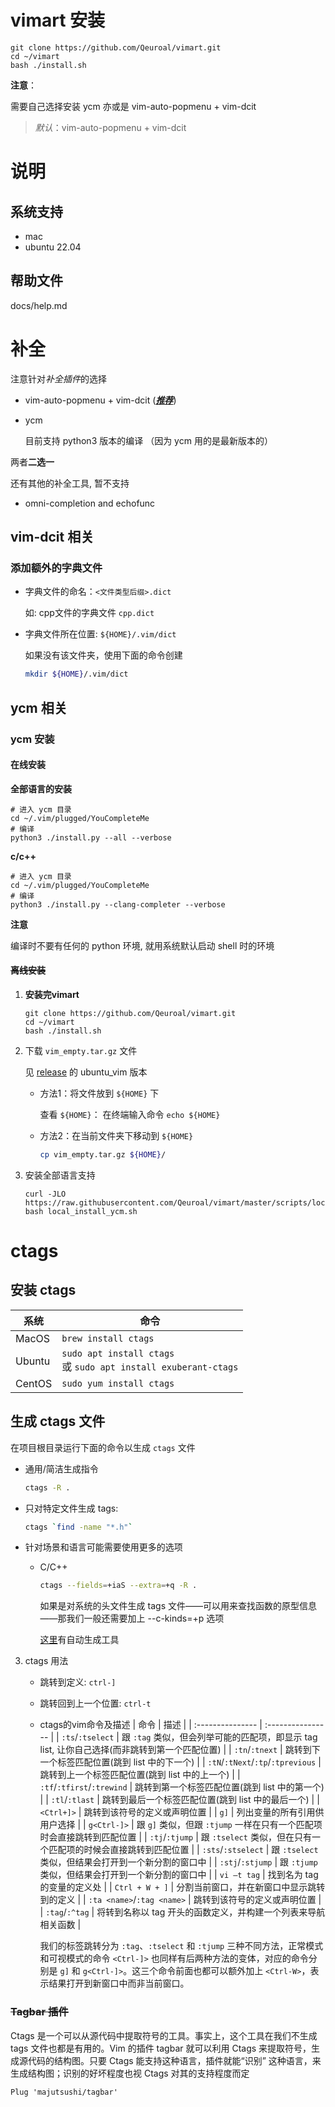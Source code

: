 # vimart 安装

```shell
git clone https://github.com/Qeuroal/vimart.git
cd ~/vimart
bash ./install.sh
```

**注意**：

需要自己选择安装 ycm 亦或是 vim-auto-popmenu + vim-dcit

> *默认*：vim-auto-popmenu + vim-dcit

# 说明

## 系统支持

- mac
- ubuntu 22.04

## 帮助文件

docs/help.md

# 补全

注意针对*补全插件*的选择

- vim-auto-popmenu + vim-dcit (***<u>推荐</u>***)

- ycm

   目前支持 python3 版本的编译 （因为 ycm 用的是最新版本的）

两者**二选一**

还有其他的补全工具, 暂不支持

- omni-completion and echofunc

## vim-dcit 相关

### 添加额外的字典文件

- 字典文件的命名：`<文件类型后缀>.dict`

   如: cpp文件的字典文件 `cpp.dict`

- 字典文件所在位置: `${HOME}/.vim/dict`

   如果没有该文件夹，使用下面的命令创建

   ```bash
   mkdir ${HOME}/.vim/dict
   ```

## ycm 相关

### ycm 安装

#### 在线安装

**全部语言的安装**

```shell
# 进入 ycm 目录
cd ~/.vim/plugged/YouCompleteMe
# 编译
python3 ./install.py --all --verbose
```

**c/c++**

```shell
# 进入 ycm 目录
cd ~/.vim/plugged/YouCompleteMe
# 编译
python3 ./install.py --clang-completer --verbose
```

**注意**

编译时不要有任何的 python 环境, 就用系统默认启动 shell 时的环境

#### ~~离线安装~~

1. **安装完vimart**

   ```shell
   git clone https://github.com/Qeuroal/vimart.git
   cd ~/vimart
   bash ./install.sh
   ```

2. 下载 `vim_empty.tar.gz` 文件

   见 [release](https://github.com/Qeuroal/vimart/releases) 的 ubuntu_vim 版本

   - 方法1：将文件放到 `${HOME}` 下

      查看 `${HOME}`： 在终端输入命令 `echo ${HOME}`

   - 方法2：在当前文件夹下移动到 `${HOME}`

      ```sh
      cp vim_empty.tar.gz ${HOME}/
      ```

3. 安装全部语言支持

   ```shell
   curl -JLO https://raw.githubusercontent.com/Qeuroal/vimart/master/scripts/local_install_ycm.sh
   bash local_install_ycm.sh
   ```

# ctags

## 安装 ctags

| 系统   | 命令                     |
| ------ | ------                   |
| MacOS  | `brew install ctags`     |
| Ubuntu | `sudo apt install ctags`<br>或 `sudo apt install exuberant-ctags` |
| CentOS | `sudo yum install ctags` |

## 生成 ctags 文件

在项目根目录运行下面的命令以生成 `ctags` 文件

- 通用/简洁生成指令

   ```bash
   ctags -R .
   ```
    
- 只对特定文件生成 tags: 

   ```bash
   ctags `find -name "*.h"`
   ```

- 针对场景和语言可能需要使用更多的选项

   - C/C++

      ```bash
      ctags --fields=+iaS --extra=+q -R .
      ```

      如果是对系统的头文件生成 tags 文件——可以用来查找函数的原型信息——那我们一般还需要加上 --c-kinds=+p 选项

      [这里](https://github.com/adah1972/gen_systags)有自动生成工具

3. ctags 用法

    - 跳转到定义: `ctrl-]`
    - 跳转回到上一个位置: `ctrl-t`
    - ctags的vim命令及描述
        | 命令                              | 描述                                                                   |
        | :---------------                  | :----------------                                                      |
        | `:ts`/`:tselect`                  | 跟 `:tag` 类似，但会列举可能的匹配项，即显示 tag list, 让你自己选择(而非跳转到第一个匹配位置) |
        | `:tn`/`:tnext`                    | 跳转到下一个标签匹配位置(跳到 list 中的下一个)                         |
        | `:tN`/`:tNext`/`:tp`/`:tprevious` | 跳转到上一个标签匹配位置(跳到 list 中的上一个)                         |
        | `:tf`/`:tfirst`/`:trewind`        | 跳转到第一个标签匹配位置(跳到 list 中的第一个)                         |
        | `:tl`/`:tlast`                    | 跳转到最后一个标签匹配位置(跳到 list 中的最后一个)                     |
        | `<Ctrl+]>`                        | 跳转到该符号的定义或声明位置                                           |
        | `g]`                              | 列出变量的所有引用供用户选择                                           |
        | `g<Ctrl-]>`                       | 跟 `g]` 类似，但跟 `:tjump` 一样在只有一个匹配项时会直接跳转到匹配位置 |
        | `:tj`/`:tjump`                    | 跟 `:tselect` 类似，但在只有一个匹配项的时候会直接跳转到匹配位置       |
        | `:sts`/`:stselect`                | 跟 `:tselect` 类似，但结果会打开到一个新分割的窗口中                   |
        | `:stj`/`:stjump`                  | 跟 `:tjump` 类似，但结果会打开到一个新分割的窗口中                     |
        | `vi –t tag`                       | 找到名为 tag 的变量的定义处                                            |
        | `Ctrl + W + ]`                    | 分割当前窗口，并在新窗口中显示跳转到的定义                             |
        | `:ta <name>`/`:tag <name>`        | 跳转到该符号的定义或声明位置                                           |
        | `:tag`/`:^tag`                    | 将转到名称以 tag 开头的函数定义，并构建一个列表来导航相关函数          |

        我们的标签跳转分为 `:tag`、`:tselect` 和 `:tjump` 三种不同方法，正常模式和可视模式的命令 `<Ctrl-]>` 也同样有后两种方法的变体，对应的命令分别是 `g]` 和 `g<Ctrl-]>`。这三个命令前面也都可以额外加上 `<Ctrl-W>`，表示结果打开到新窗口中而非当前窗口。

### ~~Tagbar 插件~~

Ctags 是一个可以从源代码中提取符号的工具。事实上，这个工具在我们不生成 tags 文件也都是有用的。Vim 的插件 tagbar 就可以利用 Ctags 来提取符号，生成源代码的结构图。只要 Ctags 能支持这种语言，插件就能“识别” 这种语言，来生成结构图；识别的好坏程度也视 Ctags 对其的支持程度而定

```
Plug 'majutsushi/tagbar'
```

